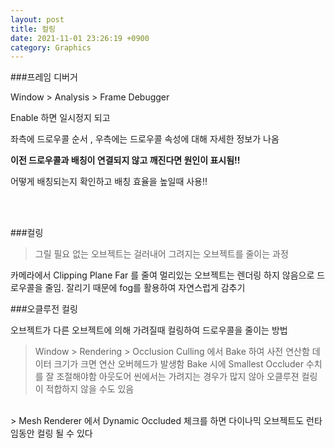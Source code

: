 ```yaml
---
layout: post
title: 컬링
date: 2021-11-01 23:26:19 +0900
category: Graphics
---
```


###프레임 디버거

Window > Analysis > Frame Debugger 

Enable 하면 일시정지 되고

좌측에 드로우콜 순서 , 우측에는 드로우콜 속성에 대해 자세한 정보가 나옴

**이전 드로우콜과 배칭이 연결되지 않고 깨진다면 원인이 표시됨!!**

어떻게 배칭되는지 확인하고 배칭 효율을 높일때 사용!!

<br><br>

###컬링

> 그릴 필요 없는 오브젝트는 걸러내어 그려지는 오브젝트를 줄이는 과정

카메라에서 Clipping Plane Far 를 줄여 멀리있는 오브젝트는 렌더링 하지 않음으로 드로우콜을 줄임. 잘리기 때문에 fog를 활용하여 자연스럽게 감추기

###오클루전 컬링

오브젝트가 다른 오브젝트에 의해 가려질때 컬링하여 드로우콜을 줄이는 방법

> Window > Rendering > Occlusion Culling 에서 Bake 하여 사전 연산함
데이터 크기가 크면 연산 오버헤드가 발생함
Bake 시에 Smallest Occluder 수치를 잘 조절해야함
아웃도어 씬에서는 가려지는 경우가 많지 않아 오클루젼 컬링이 적합하지 않을 수도 있음

<br>
> Mesh Renderer 에서 Dynamic Occluded 체크를 하면 다이나믹 오브젝트도 런타임동안 컬링 될 수 있다

